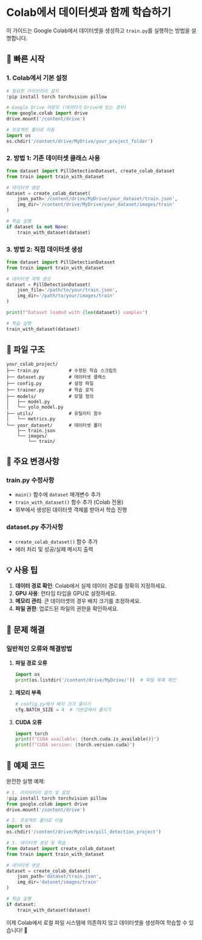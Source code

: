 # Colab에서 데이터셋과 함께 학습하기

이 가이드는 Google Colab에서 데이터셋을 생성하고 `train.py`를 실행하는 방법을 설명합니다.

## 🚀 빠른 시작

### 1. Colab에서 기본 설정

```python
# 필요한 라이브러리 설치
!pip install torch torchvision pillow

# Google Drive 마운트 (데이터가 Drive에 있는 경우)
from google.colab import drive
drive.mount('/content/drive')

# 프로젝트 폴더로 이동
import os
os.chdir('/content/drive/MyDrive/your_project_folder')
```

### 2. 방법 1: 기존 데이터셋 클래스 사용

```python
from dataset import PillDetectionDataset, create_colab_dataset
from train import train_with_dataset

# 데이터셋 생성
dataset = create_colab_dataset(
    json_path='/content/drive/MyDrive/your_dataset/train.json',
    img_dir='/content/drive/MyDrive/your_dataset/images/train'
)

# 학습 실행
if dataset is not None:
    train_with_dataset(dataset)
```

### 3. 방법 2: 직접 데이터셋 생성

```python
from dataset import PillDetectionDataset
from train import train_with_dataset

# 데이터셋 객체 생성
dataset = PillDetectionDataset(
    json_file='/path/to/your/train.json',
    img_dir='/path/to/your/images/train'
)

print(f"Dataset loaded with {len(dataset)} samples")

# 학습 실행
train_with_dataset(dataset)
```

## 📁 파일 구조

```
your_colab_project/
├── train.py           # 수정된 학습 스크립트
├── dataset.py         # 데이터셋 클래스
├── config.py          # 설정 파일
├── trainer.py         # 학습 로직
├── models/            # 모델 정의
│   ├── model.py
│   └── yolo_model.py
├── utils/             # 유틸리티 함수
│   └── metrics.py
└── your_dataset/      # 데이터셋 폴더
    ├── train.json
    └── images/
        └── train/
```

## 🔧 주요 변경사항

### train.py 수정사항
- `main()` 함수에 `dataset` 매개변수 추가
- `train_with_dataset()` 함수 추가 (Colab 전용)
- 외부에서 생성된 데이터셋 객체를 받아서 학습 진행

### dataset.py 추가사항
- `create_colab_dataset()` 함수 추가
- 에러 처리 및 성공/실패 메시지 출력

## 💡 사용 팁

1. **데이터 경로 확인**: Colab에서 실제 데이터 경로를 정확히 지정하세요.
2. **GPU 사용**: 런타임 타입을 GPU로 설정하세요.
3. **메모리 관리**: 큰 데이터셋의 경우 배치 크기를 조정하세요.
4. **파일 권한**: 업로드된 파일의 권한을 확인하세요.

## 🐛 문제 해결

### 일반적인 오류와 해결방법

1. **파일 경로 오류**
   ```python
   import os
   print(os.listdir('/content/drive/MyDrive/'))  # 파일 목록 확인
   ```

2. **메모리 부족**
   ```python
   # config.py에서 배치 크기 줄이기
   cfg.BATCH_SIZE = 4  # 기본값에서 줄이기
   ```

3. **CUDA 오류**
   ```python
   import torch
   print(f"CUDA available: {torch.cuda.is_available()}")
   print(f"CUDA version: {torch.version.cuda}")
   ```

## 📝 예제 코드

완전한 실행 예제:

```python
# 1. 라이브러리 설치 및 설정
!pip install torch torchvision pillow
from google.colab import drive
drive.mount('/content/drive')

# 2. 프로젝트 폴더로 이동
import os
os.chdir('/content/drive/MyDrive/pill_detection_project')

# 3. 데이터셋 생성 및 학습
from dataset import create_colab_dataset
from train import train_with_dataset

# 데이터셋 생성
dataset = create_colab_dataset(
    json_path='dataset/train.json',
    img_dir='dataset/images/train'
)

# 학습 실행
if dataset:
    train_with_dataset(dataset)
```

이제 Colab에서 로컬 파일 시스템에 의존하지 않고 데이터셋을 생성하여 학습할 수 있습니다! 🎉
